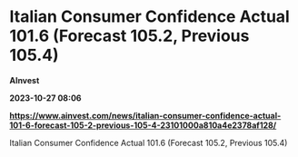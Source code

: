 # Italian Consumer Confidence Actual 101.6 (Forecast 105.2, Previous 105.4)
**AInvest**

**2023-10-27 08:06**

**https://www.ainvest.com/news/italian-consumer-confidence-actual-101-6-forecast-105-2-previous-105-4-23101000a810a4e2378af128/**

Italian Consumer Confidence Actual 101.6 (Forecast 105.2, Previous 105.4)